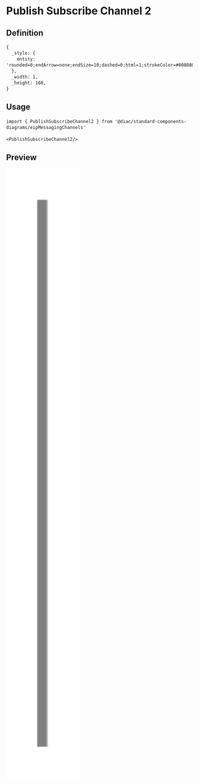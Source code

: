 # Publish Subscribe Channel 2

## Definition

```
{
  _style: { 
    entity: 'rounded=0;endArrow=none;endSize=10;dashed=0;html=1;strokeColor=#808080;strokeWidth=2;',
  },
  _width: 1,
  _height: 160,
}
```

## Usage

```
import { PublishSubscribeChannel2 } from '@diac/standard-components-diagrams/eipMessagingChannels'

<PublishSubscribeChannel2/>
```

## Preview

<img src="./publish-subscribe-channel-2.png" width="200"/>
